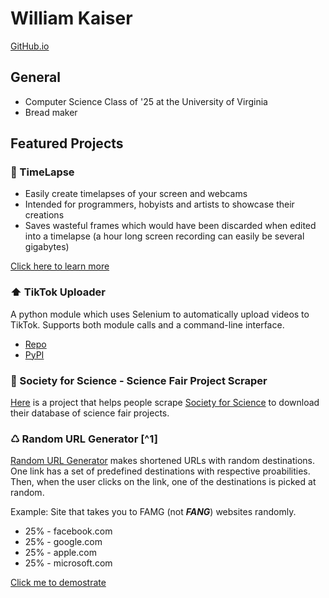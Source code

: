 
# William Kaiser

[GitHub.io](https://wkaisertexas.github.io)

## General
- Computer Science Class of '25 at the University of Virginia
- Bread maker 

## Featured Projects 

### 🎥 TimeLapse
- Easily create timelapses of your screen and webcams
- Intended for programmers, hobyists and artists to showcase their creations
- Saves wasteful frames which would have been discarded when edited into a timelapse (a hour long screen recording can easily be several gigabytes)

[Click here to learn more](https://github.com/wkaisertexas/timelapse)

### ⬆️ TikTok Uploader

A python module which uses Selenium to automatically upload videos to TikTok. Supports both module calls and a command-line interface.
- [Repo](https://github.com/wkaisertexas/tiktok-uploader)
- [PyPI](https://pypi.org/project/tiktok_uploader/)

### 📝 Society for Science - Science Fair Project Scraper
[Here](https://github.com/wkaisertexas/all-isef-projects) is a project that helps people scrape [Society for Science](https://abstracts.societyforscience.org/) to download their database of science fair projects. 

### ♺ Random URL Generator [^1]
[Random URL Generator](https://random-url-generator.herokuapp.com/) makes shortened URLs with random destinations. One link has a set of predefined destinations with respective proabilities. Then, when the user clicks on the link, one of the destinations is picked at random.

Example: Site that takes you to FAMG (not ***FANG***) websites randomly.
- 25% - facebook.com
- 25% - google.com
- 25% - apple.com
- 25% - microsoft.com

[Click me to demostrate](https://random-url-generator.herokuapp.com/1IPhWhM8qE)

